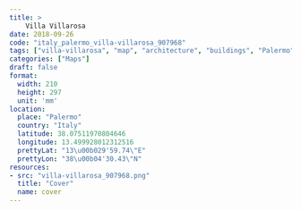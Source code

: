 ```yaml
---
title: > 
    Villa Villarosa
date: 2018-09-26
code: "italy_palermo_villa-villarosa_907968"
tags: ["villa-villarosa", "map", "architecture", "buildings", "Palermo", "Italy"]
categories: ["Maps"]
draft: false
format:
  width: 210
  height: 297
  unit: 'mm'
location:
  place: "Palermo"
  country: "Italy"
  latitude: 38.07511970804646
  longitude: 13.499928012312516
  prettyLat: "13\u00b029'59.74\"E"
  prettyLon: "38\u00b04'30.43\"N"
resources:
- src: "villa-villarosa_907968.png"
  title: "Cover"
  name: cover
---
```

